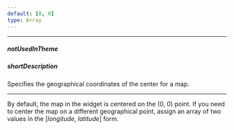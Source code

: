 ```yaml
---
default: [0, 0]
type: Array
---
```

---
##### notUsedInTheme

##### shortDescription
Specifies the geographical coordinates of the center for a map.

---
By default, the map in the  widget is centered on the (0, 0) point. If you need to center the map on a different geographical point, assign an array of two values in the [*longitude*, *latitude*] form.